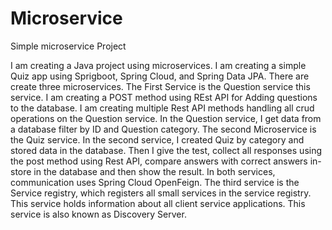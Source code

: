 # Microservice
Simple microservice Project

I am creating a Java project using microservices. I am creating a simple Quiz app using Sprigboot, Spring Cloud, and Spring Data JPA. There are create three microservices. The First Service is the Question service this service. I am creating a POST method using REst API for Adding questions to the database. I am creating multiple Rest API methods handling all crud operations on the Question service. In the Question service, I get data from a database filter by ID and Question category.
The second Microservice is the Quiz service. In the second service, I created Quiz by category and stored data in the database. Then I give the test, collect all responses using the post method using Rest API, compare answers with correct answers in-store in the database and then show the result. In both services, communication uses Spring Cloud OpenFeign. The third service is the Service registry, which registers all small services in the service registry. This service holds information about all client service applications. This service is also known as Discovery Server.
